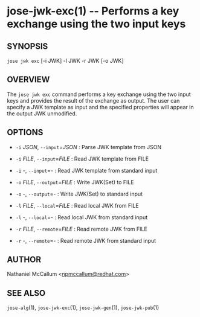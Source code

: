 jose-jwk-exc(1) -- Performs a key exchange using the two input keys
===================================================================

## SYNOPSIS

`jose jwk exc` [-i JWK] -l JWK -r JWK [-o JWK]

## OVERVIEW

The `jose jwk exc` command performs a key exchange using the two input keys
and provides the result of the exchange as output. The user can specify a JWK
template as input and the specified properties will appear in the output JWK
unmodified.

## OPTIONS

* `-i` _JSON_, `--input`=_JSON_ :
  Parse JWK template from JSON

* `-i` _FILE_, `--input`=_FILE_ :
  Read JWK template from FILE

* `-i` -, `--input`=- :
  Read JWK template from standard input

* `-o` _FILE_, `--output`=_FILE_ :
  Write JWK(Set) to FILE

* `-o` -, `--output`=- :
  Write JWK(Set) to standard input

* `-l` _FILE_, `--local`=_FILE_ :
  Read local JWK from FILE

* `-l` -, `--local`=- :
  Read local JWK from standard input

* `-r` _FILE_, `--remote`=_FILE_ :
  Read remote JWK from FILE

* `-r` -, `--remote`=- :
  Read remote JWK from standard input

## AUTHOR

Nathaniel McCallum &lt;npmccallum@redhat.com&gt;

## SEE ALSO

`jose-alg`(1),
`jose-jwk-exc`(1),
`jose-jwk-gen`(1),
`jose-jwk-pub`(1)
